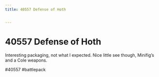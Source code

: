 ```yaml
---
title: 40557 Defense of Hoth


---
```


# 40557 Defense of Hoth

Interesting packaging, not what I expected. Nice little see though, Minifig’s and a Cole weapons. 

#40557 
 #battlepack
 
<!-- Begin Gallery -->
<!-- End Gallery -->

